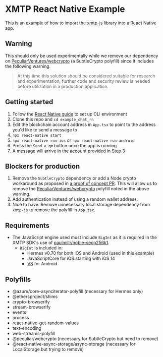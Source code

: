 # XMTP React Native Example

This is an example of how to import the [xmtp-js](https://github.com/xmtp/xmtp-js) library into a React Native app.

## Warning
This should only be used experimentally while we remove our dependency on [PeculiarVentures/webcrypto](https://github.com/PeculiarVentures/webcrypto) (a SubtleCrypto polyfill) since it includes the following warning.
>At this time this solution should be considered suitable for research and experimentation, further code and security review is needed before utilization in a production application.

## Getting started

1. Follow the [React Native guide](https://reactnative.dev/docs/environment-setup) to set up CLI environment
1. Clone this repo and `cd example_chat_rn`
1. Edit the blockchain account address in `App.tsx` to point to the address you'd like to send a message to
1. `npx react-native start`
1. `npx react-native run-ios` or `npx react-native run-android`
1. Press the `Send a gm` button once the app is running
1. A message will arrive in the account provided in Step 3

## Blockers for production

1. Remove the `SubtleCrypto` dependency or add a Node crypto workaround as proposed in [a proof of concept PR](https://github.com/xmtp/xmtp-js/pull/157). This will allow us to remove the [PeculiarVentures/webcrypto](https://github.com/PeculiarVentures/webcrypto) polyfill noted in the above warning.
1. Add authentication instead of using a random wallet address.
1. Nice to have: Remove unnecessary local storage dependency from `xmtp-js` to remove the polyfill in `App.tsx`.

## Requirements

- The JavaScript engine used must include `BigInt` as it is required in the XMTP SDK's use of [paulmillr/noble-secp256k1](https://github.com/paulmillr/noble-secp256k1).
  - `BigInt` is included in:
    - Hermes v0.70 for both iOS and Android (used in this example)
    - JavaScriptCore for iOS starting with iOS 14
    - [V8](https://github.com/Kudo/react-native-v8) for Android

## Polyfills

- @azure/core-asynciterator-polyfill (necessary for Hermes only)
- @ethersproject/shims
- crypto-browserify
- stream-browserify
- events
- process
- react-native-get-random-values
- text-encoding
- web-streams-polyfill
- @peculiar/webcrypto (necessary for SubtleCrypto but need to remove)
- @react-native-async-storage/async-storage (necessary for LocalStorage but trying to remove)

